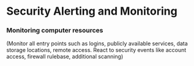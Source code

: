 # Security Alerting and Monitoring 

### Monitoring computer resources
 (Monitor all entry points such as logins, publicly available services, data storage locations, remote access. React to security events like account access, firewall rulebase, additional scanning)

 ##